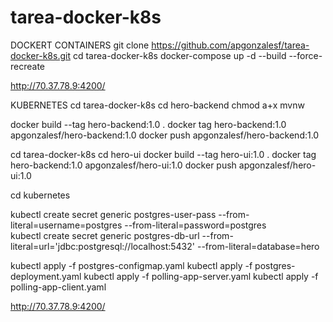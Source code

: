 # tarea-docker-k8s

DOCKERT CONTAINERS
git clone https://github.com/apgonzalesf/tarea-docker-k8s.git
cd tarea-docker-k8s
docker-compose up -d --build --force-recreate


http://70.37.78.9:4200/


KUBERNETES
cd tarea-docker-k8s
cd hero-backend
chmod a+x mvnw

docker build --tag hero-backend:1.0 .
docker tag hero-backend:1.0 apgonzalesf/hero-backend:1.0
docker push apgonzalesf/hero-backend:1.0

cd tarea-docker-k8s
cd hero-ui
docker build --tag hero-ui:1.0 .
docker tag hero-backend:1.0 apgonzalesf/hero-ui:1.0
docker push apgonzalesf/hero-ui:1.0


cd kubernetes
 
kubectl create secret generic postgres-user-pass --from-literal=username=postgres --from-literal=password=postgres   
kubectl create secret generic postgres-db-url --from-literal=url='jdbc:postgresql://localhost:5432' --from-literal=database=hero

kubectl apply -f postgres-configmap.yaml
kubectl apply -f postgres-deployment.yaml
kubectl apply -f polling-app-server.yaml
kubectl apply -f polling-app-client.yaml


http://70.37.78.9:4200/